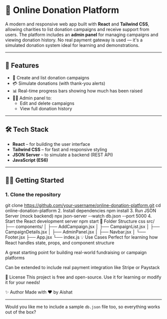 # 🎁 Online Donation Platform

A modern and responsive web app built with **React** and **Tailwind CSS**, allowing charities to list donation campaigns and receive support from users. The platform includes an **admin panel** for managing campaigns and viewing donation history. No real payment gateway is used — it's a simulated donation system ideal for learning and demonstrations.

---

## 🚀 Features

- 📝 Create and list donation campaigns
- 💳 Simulate donations (with thank-you alerts)
- 📊 Real-time progress bars showing how much has been raised
- 👩‍💼 Admin panel to:
  - Edit and delete campaigns
  - View full donation history

---

## 🛠️ Tech Stack

- **React** – for building the user interface
- **Tailwind CSS** – for fast and responsive styling
- **JSON Server** – to simulate a backend (REST API)
- **JavaScript (ES6)**

---

## 🧑‍💻 Getting Started

### 1. Clone the repository

git clone https://github.com/your-username/online-donation-platform.git
cd online-donation-platform
2. Install dependencies
npm install
3. Run JSON Server (mock backend)
npx json-server --watch db.json --port 5000
4. Start the React development server
npm start
📁 Folder Structure
css
src/
├── components/
│   ├── AddCampaign.jsx
│   ├── CampaignList.jsx
│   ├── CampaignDetails.jsx
│   ├── AdminPanel.jsx
│   ├── Navbar.jsx
│   └── Footer.jsx
├── App.jsx
└── index.js
💡 Use Cases
Perfect for learning how React handles state, props, and component structure

A great starting point for building real-world fundraising or campaign platforms

Can be extended to include real payment integration like Stripe or Paystack

📄 License
This project is free and open-source. Use it for learning or modify it for your needs!

✨ Author
Made with ❤️ by Aishat

---

Would you like me to include a sample `db.json` file too, so everything works out of the box?
